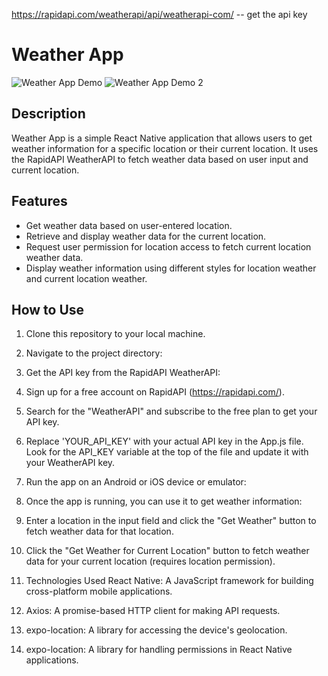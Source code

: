 https://rapidapi.com/weatherapi/api/weatherapi-com/ -- get the api key

# Weather App

![Weather App Demo](https://github.com/dipeshbansal/react-native-todo/blob/main/assets/IMG_0432.PNG?raw=true)
![Weather App Demo 2](https://github.com/dipeshbansal/react-native-todo/blob/main/assets/IMG_0431.PNG?raw=true)

## Description
Weather App is a simple React Native application that allows users to get weather information for a specific location or their current location. It uses the RapidAPI WeatherAPI to fetch weather data based on user input and current location.

## Features
- Get weather data based on user-entered location.
- Retrieve and display weather data for the current location.
- Request user permission for location access to fetch current location weather data.
- Display weather information using different styles for location weather and current location weather.

## How to Use
1. Clone this repository to your local machine.
2. Navigate to the project directory:


1. Get the API key from the RapidAPI WeatherAPI:

2. Sign up for a free account on RapidAPI (https://rapidapi.com/).
3. Search for the "WeatherAPI" and subscribe to the free plan to get your API key.
4. Replace 'YOUR_API_KEY' with your actual API key in the App.js file. Look for the API_KEY variable at the top of the file and update it with your WeatherAPI key.

1. Run the app on an Android or iOS device or emulator:

1. Once the app is running, you can use it to get weather information:
2. Enter a location in the input field and click the "Get Weather" button to fetch weather data for that location.
3. Click the "Get Weather for Current Location" button to fetch weather data for your current location (requires location permission).
4. Technologies Used
    React Native: A JavaScript framework for building cross-platform mobile applications.
5. Axios: A promise-based HTTP client for making API requests.
6. expo-location: A library for accessing the device's geolocation.
7. expo-location: A library for handling permissions in React Native applications.